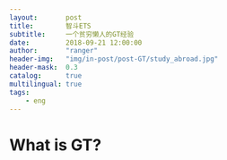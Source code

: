 ```yaml
---
layout:       post
title:        智斗ETS
subtitle:     一个贫穷懒人的GT经验
date:         2018-09-21 12:00:00
author:       "ranger"
header-img:   "img/in-post/post-GT/study_abroad.jpg"
header-mask:  0.3
catalog:      true
multilingual: true
tags:
    - eng
---
```

# What is GT?
